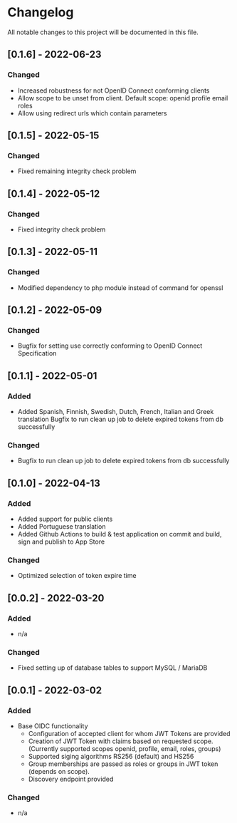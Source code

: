 # Changelog

All notable changes to this project will be documented in this file.

## [0.1.6] - 2022-06-23

### Changed

- Increased robustness for not OpenID Connect conforming clients
- Allow scope to be unset from client. Default scope: openid profile email roles
- Allow using redirect urls which contain parameters

## [0.1.5] - 2022-05-15

### Changed

- Fixed remaining integrity check problem

## [0.1.4] - 2022-05-12

### Changed

- Fixed integrity check problem


## [0.1.3] - 2022-05-11

### Changed

- Modified dependency to php module instead of command for openssl

## [0.1.2] - 2022-05-09

### Changed

- Bugfix for setting use correctly conforming to OpenID Connect Specification

## [0.1.1] - 2022-05-01

### Added

- Added Spanish, Finnish, Swedish, Dutch, French, Italian and Greek translation
Bugfix to run clean up job to delete expired tokens from db successfully

### Changed

- Bugfix to run clean up job to delete expired tokens from db successfully

## [0.1.0] - 2022-04-13

### Added

- Added support for public clients
- Added Portuguese translation
- Added Github Actions to build & test application on commit and build, sign and publish to App Store

### Changed

- Optimized selection of token expire time

## [0.0.2] - 2022-03-20

### Added

- n/a

### Changed

- Fixed setting up of database tables to support MySQL / MariaDB

## [0.0.1] - 2022-03-02

### Added

- Base OIDC functionality
  - Configuration of accepted client for whom JWT Tokens are provided
  - Creation of JWT Token with claims based on requested scope. (Currently supported scopes openid, profile, email, roles, groups)
  - Supported siging algorithms RS256 (default) and HS256
  - Group memberships are passed as roles or groups in JWT token (depends on scope).
  - Discovery endpoint provided

### Changed

- n/a
